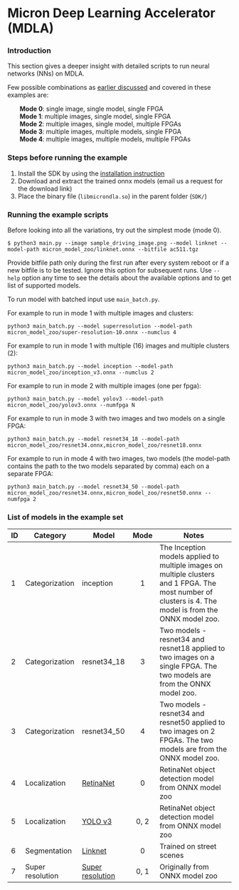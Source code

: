 # Micron Deep Learning Accelerator (MDLA)

### Introduction

This section gives a deeper insight with detailed scripts to run neural networks (NNs) on MDLA.

Few possible combinations as [earlier discussed](https://github.com/FWDNXT/SDK#5-tutorial---multiple-fpgas-and-clusters) and covered in these examples are:

&nbsp;&nbsp;&nbsp;&nbsp;&nbsp;&nbsp; **Mode 0**: single image, single model, single FPGA <br />
&nbsp;&nbsp;&nbsp;&nbsp;&nbsp;&nbsp; **Mode 1**: multiple images, single model, single FPGA <br />
&nbsp;&nbsp;&nbsp;&nbsp;&nbsp;&nbsp; **Mode 2**: multiple images, single model, multiple FPGAs <br />
&nbsp;&nbsp;&nbsp;&nbsp;&nbsp;&nbsp; **Mode 3**: multiple images, multiple models, single FPGA <br />
&nbsp;&nbsp;&nbsp;&nbsp;&nbsp;&nbsp; **Mode 4**: multiple images, multiple models, multiple FPGAs <br />

### Steps before running the example

1. Install the SDK by using the [installation instruction](https://github.com/FWDNXT/SDK#1-installation)
2. Download and extract the trained onnx models (email us a request for the download link)
3. Place the binary file (`libmicrondla.so`) in the parent folder (`SDK/`)

### Running the example scripts

Before looking into all the variations, try out the simplest mode (mode 0).
```
$ python3 main.py --image sample_driving_image.png --model linknet --model-path micron_model_zoo/linknet.onnx --bitfile ac511.tgz
```
Provide bitfile path only during the first run after every system reboot or if a new bitfile is to be tested.
Ignore this option for subsequent runs.
Use `--help` option any time to see the details about the available options and to get list of supported models.

To run model with batched input use `main_batch.py`.

For example to run in mode 1 with multiple images and clusters:

```
python3 main_batch.py --model superresolution --model-path micron_model_zoo/super-resolution-10.onnx --numclus 4
```

For example to run in mode 1 with multiple (16) images and multiple clusters (2):

```
python3 main_batch.py --model inception --model-path micron_model_zoo/inception_v3.onnx --numclus 2
```

For example to run in mode 2 with multiple images (one per fpga):
```
python3 main_batch.py --model yolov3 --model-path micron_model_zoo/yolov3.onnx --numfpga N
```

For example to run in mode 3 with two images and  two models  on a single FPGA:

```
python3 main_batch.py --model resnet34_18 --model-path micron_model_zoo/resnet34.onnx,micron_model_zoo/resnet18.onnx
```

For example to run in mode 4 with two images, two models (the model-path contains the path to the two models separated by comma) each on a separate FPGA:

```
python3 main_batch.py --model resnet34_50 --model-path micron_model_zoo/resnet34.onnx,micron_model_zoo/resnet50.onnx --numfpga 2
```



### List of models in the example set

| ID |    Category    |   Model   | Mode |           Notes          |
|----|----------------|-----------|:----:|--------------------------|
| 1  | Categorization   | inception   |   1  |The Inception models applied to multiple images on multiple clusters and 1 FPGA. The most number of clusters is 4. The model is from the ONNX model zoo.|
| 2  | Categorization | resnet34_18    |  3  |Two models - resnet34 and resnet18 applied to two images on a single FPGA. The two models are from the  ONNX model zoo.                          |
| 3  | Categorization   | resnet34_50   |   4  |Two models - resnet34 and resnet50 applied to two images on 2 FPGAs. The two models are from the ONNX model zoo.|
| 4  | Localization   | [RetinaNet](RetinaNet/retinanet.py) |  0  |RetinaNet object detection model from ONNX model zoo                          |
| 5  | Localization   | [YOLO v3](YOLOv3/README.md) |  0, 2  |RetinaNet object detection model from ONNX model zoo                          |
| 6  | Segmentation   | [Linknet](Linknet/linknet.py)   |   0  | Trained on street scenes |
| 7  | Super resolution   | [Super resolution](SuperResolution/superresolution.py)   |   0, 1  | Originally from ONNX model zoo |
